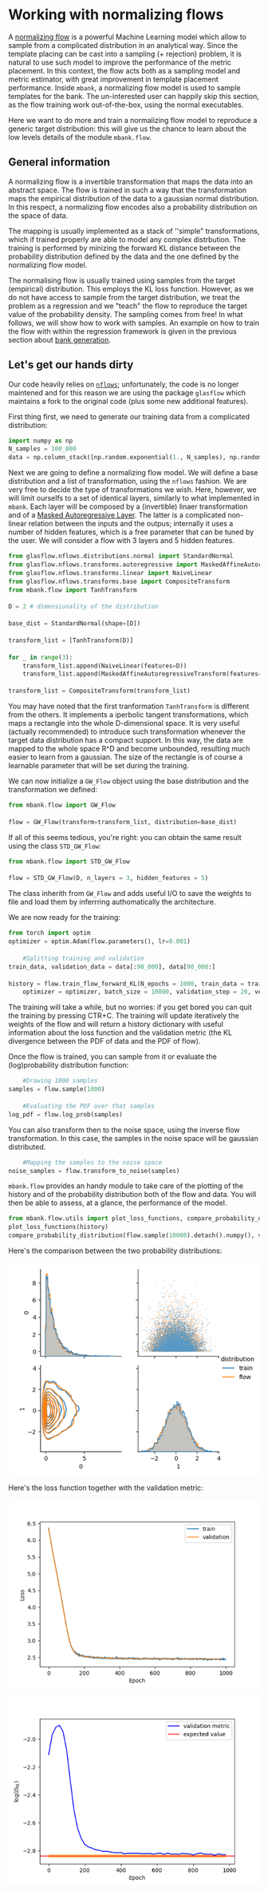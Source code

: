 Working with normalizing flows
==============================

A [normalizing flow](https://arxiv.org/abs/1912.02762) is a powerful Machine Learning model which allow to sample from a complicated distribution in an analytical way. Since the template placing can be cast into a sampling (+ rejection) problem, it is natural to use such model to improve the performance of the metric placement.
In this context, the flow acts both as a sampling model and metric estimator, with great improvement in template placement performance.
Inside `mbank`, a normalizing flow model is used to sample templates for the bank. The un-interested user can happily skip this section, as the flow training work out-of-the-box, using the normal executables.

Here we want to do more and train a normalizing flow model to reproduce a generic target distribution: this will give us the chance to learn about the low levels details of the module `mbank.flow`.

## General information

A normalizing flow is a invertible transformation that maps the data into an abstract space. The flow is trained in such a way that the transformation maps the empirical distribution of the data to a gaussian normal distribution.
In this respect, a normalizing flow encodes also a probability distribution on the space of data.

The mapping is usually implemented as a stack of ''simple" transformations, which if trained properly are able to model any complex distrbution.
The training is performed by minizing the forward KL distance between the probability distribution defined by the data and the one defined by the normalizing flow model.

The normalising flow is usually trained using samples from the target (empirical) distribution. This employs the KL loss function.
However, as we do not have access to sample from the target distribution, we treat the problem as a regression and we "teach" the flow to reproduce the target value of the probability density. The sampling comes from free!
In what follows, we will show how to work with samples. An example on how to train the flow with within the regression framework is given in the previous section about [bank generation](bank_generation.md).

## Let's get our hands dirty

Our code heavily relies on [`nflows`](https://github.com/bayesiains/nflows/tree/master); unfortunately, the code is no longer maintened and for this reason we are using the package `glasflow` which maintains a fork to the original code (plus some new additional features).

First thing first, we need to generate our training data from a complicated distribution:

```Python
import numpy as np
N_samples = 100_000
data = np.column_stack([np.random.exponential(1., N_samples), np.random.normal(0,1,N_samples)])
```

Next we are going to define a normalizing flow model. We will define a base distribution and a list of transformation, using the `nflows` fashion.
We are very free to decide the type of transformations we wish. Here, however, we will limit ourselfs to a set of identical layers, similarly to what implemented in `mbank`. Each layer will be composed by a (invertible) linaer transformation and of a [Masked Autoregressive Layer](https://arxiv.org/abs/1502.03509). The latter is a complicated non-linear relation between the inputs and the outpus; internally it uses a number of hidden features, which is a free parameter that can be tuned by the user.
We will consider a flow with 3 layers and 5 hidden features.

```Python
from glasflow.nflows.distributions.normal import StandardNormal
from glasflow.nflows.transforms.autoregressive import MaskedAffineAutoregressiveTransform
from glasflow.nflows.transforms.linear import NaiveLinear
from glasflow.nflows.transforms.base import CompositeTransform
from mbank.flow import TanhTransform

D = 2 # dimensionality of the distribution

base_dist = StandardNormal(shape=[D])
		
transform_list = [TanhTransform(D)]

for _ in range(3):
	transform_list.append(NaiveLinear(features=D))
	transform_list.append(MaskedAffineAutoregressiveTransform(features=D, hidden_features=5))

transform_list = CompositeTransform(transform_list)
```

You may have noted that the first tranformation `TanhTransform` is different from the others. It implements a iperbolic tangent transformations, which maps a rectangle into the whole D-dimensional space. It is very useful (actually recommended) to introduce such transformation whenever the target data distribution has a compact support. In this way, the data are mapped to the whole space R^D and become unbounded, resulting much easier to learn from a gaussian. The size of the rectangle is of course a learnable parameter that will be set during the training.

We can now initialize a `GW_Flow` object using the base distribution and the transformation we defined:

```Python
from mbank.flow import GW_Flow

flow = GW_Flow(transform=transform_list, distribution=base_dist)
```

If all of this seems tedious, you're right: you can obtain the same result using the class `STD_GW_Flow`:

```Python
from mbank.flow import STD_GW_Flow

flow = STD_GW_Flow(D, n_layers = 3, hidden_features = 5)
```
The class inherith from `GW_Flow` and adds useful I/O to save the weights to file and load them by inferrring authomatically the architecture.


We are now ready for the training:

```Python
from torch import optim
optimizer = optim.Adam(flow.parameters(), lr=0.001)

	#Splitting training and validation
train_data, validation_data = data[:90_000], data[90_000:]

history = flow.train_flow_forward_KL(N_epochs = 1000, train_data = train_data, validation_data = validation_data,
	optimizer = optimizer, batch_size = 10000, validation_step = 20, verbose = True)	
```

The training will take a while, but no worries: if you get bored you can quit the training by pressing CTR+C.
The training will update iteratively the weights of the flow and will return a history dictionary with useful information about the loss function and the validation metric (the KL divergence between the PDF of data and the PDF of flow).

Once the flow is trained, you can sample from it or evaluate the (log)probability distribution function:

```Python
	#Drawing 1000 samples
samples = flow.sample(1000)

	#Evaluating the PDF over that samples
log_pdf = flow.log_prob(samples)
```

You can also transform then to the noise space, using the inverse flow transformation. In this case, the samples in the noise space will be gaussian distributed.

```Python
	#Mapping the samples to the noise space
noise_samples = flow.transform_to_noise(samples)
```

`mbank.flow` provides an handy module to take care of the plotting of the history and of the probability distribution both of the flow and data. You will then be able to assess, at a glance, the performance of the model.

```Python
from mbank.flow.utils import plot_loss_functions, compare_probability_distribution
plot_loss_functions(history)
compare_probability_distribution(flow.sample(10000).detach().numpy(), validation_data, show = True)
```

Here's the comparison between the two probability distributions:

![](../img/flow_tutorial.png)

Here's the loss function together with the validation metric:

![](../img/loss.png)

![](../img/validation_metric.png)






















